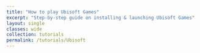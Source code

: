 ```yaml
---
title: "How to play Ubisoft Games"
excerpt: "Step-by-step guide on installing & launching Ubisoft Games"
layout: single
classes: wide
collection: tutorials
permalink: /tutorials/Ubisoft
---
```


